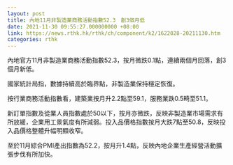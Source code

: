 ```yaml
---
layout: post
title: 內地11月非製造業商務活動指數52.3　創3個月低
date: 2021-11-30 09:55:27.000000000 +08:00
link: https://news.rthk.hk/rthk/ch/component/k2/1622028-20211130.htm
categories: rthk
---
```


內地官方11月非製造業商務活動指數52.3，按月微跌0.1點，連續兩個月回落，創3個月新低。

國家統計局指，數據持續高於臨界點，非製造業保持穩定恢復。

按行業商務活動指數看，建築業按月升2.2點至59.1，服務業跌0.5畸至51.1。

新訂單指數及從業人員指數處於50以下，按月亦微跌，反映非製造業市場需求有所放緩，企業用工景氣度有所減弱。投入品價格指數按月大跌7點至50.8，反映投入品價格整體升幅明顯收窄。

至於11月綜合PMI產出指數為52.2，按月升1.4點，反映內地企業生產經營活動擴張步伐有所加快。
